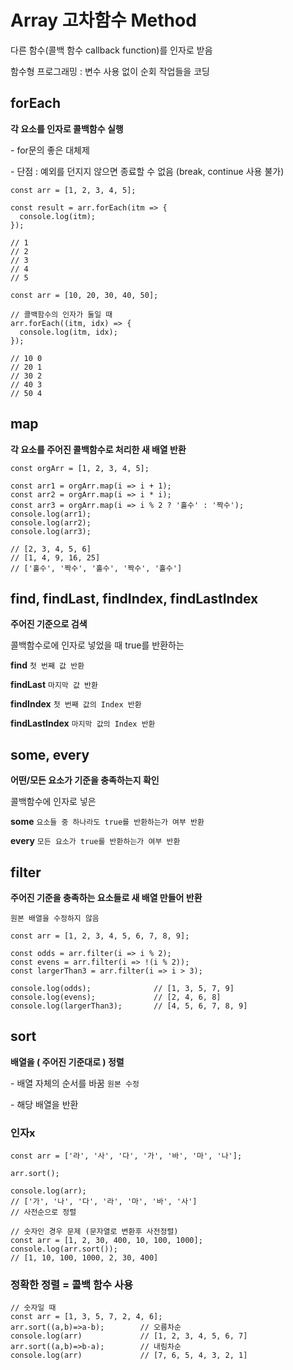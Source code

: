 # Array 고차함수 Method

다른 함수(콜백 함수 callback function)를 인자로 받음

함수형 프로그래밍 : 변수 사용 없이 순회 작업들을 코딩

## forEach

**각 요소를 인자로 콜백함수 실행**

\- for문의 좋은 대체제

\- 단점 : 예외를 던지지 않으면 종료할 수 없음 (break, continue 사용 불가)

```
const arr = [1, 2, 3, 4, 5];

const result = arr.forEach(itm => {
  console.log(itm);
});

// 1
// 2
// 3
// 4
// 5
```

```
const arr = [10, 20, 30, 40, 50];

// 콜백함수의 인자가 둘일 때
arr.forEach((itm, idx) => {
  console.log(itm, idx);
});

// 10 0
// 20 1
// 30 2
// 40 3
// 50 4
```

## map

**각 요소를 주어진 콜백함수로 처리한 새 배열 반환**

```
const orgArr = [1, 2, 3, 4, 5];

const arr1 = orgArr.map(i => i + 1);
const arr2 = orgArr.map(i => i * i);
const arr3 = orgArr.map(i => i % 2 ? '홀수' : '짝수');
console.log(arr1);
console.log(arr2);
console.log(arr3);

// [2, 3, 4, 5, 6]
// [1, 4, 9, 16, 25]
// ['홀수', '짝수', '홀수', '짝수', '홀수']
```

## find, findLast, findIndex, findLastIndex

**주어진 기준으로 검색**

콜백함수로에 인자로 넣었을 때 true를 반환하는

**find** `첫 번째 값 반환`

**findLast** `마지막 값 반환`

**findIndex** `첫 번째 값의 Index 반환`

**findLastIndex** `마지막 값의 Index 반환`

## some, every

**어떤/모든 요소가 기준을 충족하는지 확인**

콜백함수에 인자로 넣은

**some** `요소들 중 하나라도 true를 반환하는가 여부 반환`

**every** `모든 요소가 true를 반환하는가 여부 반환`

## filter

**주어진 기준을 충족하는 요소들로 새 배열 만들어 반환**

`원본 배열을 수정하지 않음`

```
const arr = [1, 2, 3, 4, 5, 6, 7, 8, 9];

const odds = arr.filter(i => i % 2);
const evens = arr.filter(i => !(i % 2));
const largerThan3 = arr.filter(i => i > 3);

console.log(odds);              // [1, 3, 5, 7, 9]
console.log(evens);             // [2, 4, 6, 8]
console.log(largerThan3);       // [4, 5, 6, 7, 8, 9]
```

<!-- ## reduce, reduceRight

주어진 콜백함수에 따라 값들을 접어 나감 -->

## sort

**배열을 ( 주어진 기준대로 ) 정렬**

\- 배열 자체의 순서를 바꿈 `원본 수정`

\- 해당 배열을 반환

### 인자x

```
const arr = ['라', '사', '다', '가', '바', '마', '나'];

arr.sort();

console.log(arr);
// ['가', '나', '다', '라', '마', '바', '사']
// 사전순으로 정렬
```

```
// 숫자인 경우 문제 (문자열로 변환후 사전정렬)
const arr = [1, 2, 30, 400, 10, 100, 1000];
console.log(arr.sort());
// [1, 10, 100, 1000, 2, 30, 400]
```

### 정확한 정렬 = 콜백 함수 사용

```
// 숫자일 때
const arr = [1, 3, 5, 7, 2, 4, 6];
arr.sort((a,b)=>a-b);        // 오름차순
console.log(arr)             // [1, 2, 3, 4, 5, 6, 7]
arr.sort((a,b)=>b-a);        // 내림차순
console.log(arr)             // [7, 6, 5, 4, 3, 2, 1]
```
